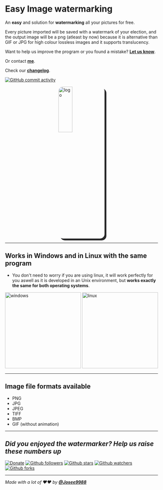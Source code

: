 # **Easy Image watermarking**

An **easy** and solution for **watermarking** all your pictures for free.

Every picture imported will be saved with a watermark of your election, and the output image will be a png (atleast by now) because it is alternative than GIF or JPG for high colour lossless images and it supports translucency.

Want to help us improve the program or you found a mistake?
**[Let us know](https://github.com/Josee9988/Easy-watermarking/issues)**.

Or contact **[me](jgracia9988@gmail.com)**.

Check our **[changelog](CHANGELOG.md)**.

[![GitHub commit activity](https://img.shields.io/github/commit-activity/y/Josee9988/Easy-watermarking.svg?style=popout-square)](#Easy-watermarking)

<img src="https://i.imgur.com/SW0GqE6.png" alt="logo" title="logo" style="border-radius:15px; box-shadow: 6px 6px  #282829; max-height: 500px; max-width:500px;margin-left: auto; margin-right:auto;display: block;margin-left: auto;margin-right:auto;width:30%;"/>

---

## **Works in Windows and in Linux with the same program**

- You don't need to worry if you are using linux, it will work perfectly for you aswell as it is developed in an Unix environment, but **works exactly the same for both operating systems**.

<img src="https://i.imgur.com/mHvM7g0.png" alt="windows" title="windows" width="250" height="250"/> <img src="https://i.imgur.com/COpacm8.png" alt="linux" title="linux" width="250" height="250"/>

---

## **Image file formats available**

- PNG
- JPG
- JPEG
- TIFF
- BMP
- GIF (without animation)

---

## *Did you enjoyed the watermarker? Help us raise these numbers up*

[![Donate](https://img.shields.io/badge/Donate-Patreon-green.svg)](https://www.patreon.com/bePatron?u=22162331)
[![Github followers](https://img.shields.io/github/followers/Josee9988.svg?style=social)](#languages-primarily-tested)
[![Github stars](https://img.shields.io/github/stars/Josee9988/Easy-watermarking.svg?style=social)](#languages-primarily-tested)
[![Github watchers](https://img.shields.io/github/watchers/Josee9988/Easy-watermarking.svg?style=social)](#languages-primarily-tested)
[![Github forks](https://img.shields.io/github/forks/Josee9988/Easy-watermarking.svg?style=social)](#languages-primarily-tested)

---

*Made with a lot of ❤️❤️ by **[@Josee9988](https://github.com/Josee9988)***
